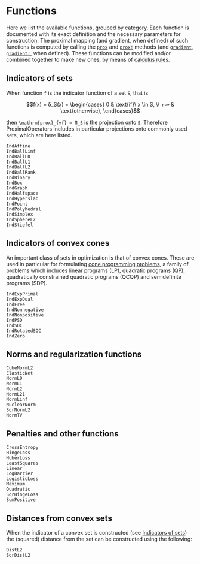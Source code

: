 # Functions

Here we list the available functions, grouped by category. Each function is documented with its exact definition and the necessary parameters for construction.
The proximal mapping (and gradient, when defined) of such functions is computed by calling the [`prox`](@ref) and [`prox!`](@ref) methods (and [`gradient`](@ref), [`gradient!`](@ref), when defined).
These functions can be modified and/or combined together to make new ones, by means of [calculus rules](calculus.md).

## Indicators of sets

When function ``f`` is the indicator function of a set ``S``, that is
```math
f(x) = δ_S(x) =
\begin{cases}
0 & \text{if}\ x \in S, \\
+∞ & \text{otherwise},
\end{cases}
```
then ``\mathrm{prox}_{γf} = Π_S`` is the projection onto ``S``.
Therefore ProximalOperators includes in particular projections onto commonly used sets, which are here listed.

```@docs
IndAffine
IndBallLinf   
IndBallL0     
IndBallL1     
IndBallL2     
IndBallRank   
IndBinary
IndBox  
IndGraph     
IndHalfspace  
IndHyperslab
IndPoint
IndPolyhedral              
IndSimplex    
IndSphereL2
IndStiefel
```

## Indicators of convex cones

An important class of sets in optimization is that of convex cones.
These are used in particular for formulating [cone programming problems](https://en.wikipedia.org/wiki/Conic_optimization), a family of problems which includes linear programs (LP), quadratic programs (QP), quadratically constrained quadratic programs (QCQP) and semidefinite programs (SDP).

```@docs
IndExpPrimal
IndExpDual
IndFree
IndNonnegative
IndNonpositive
IndPSD
IndSOC
IndRotatedSOC
IndZero
```

## Norms and regularization functions

```@docs
CubeNormL2
ElasticNet
NormL0
NormL1
NormL2
NormL21
NormLinf
NuclearNorm
SqrNormL2
NormTV
```

## Penalties and other functions

```@docs
CrossEntropy
HingeLoss
HuberLoss
LeastSquares
Linear
LogBarrier
LogisticLoss
Maximum
Quadratic
SqrHingeLoss
SumPositive
```

## Distances from convex sets

When the indicator of a convex set is constructed (see [Indicators of sets](@ref)) the (squared) distance from the set can be constructed using the following:

```@docs
DistL2
SqrDistL2
```
